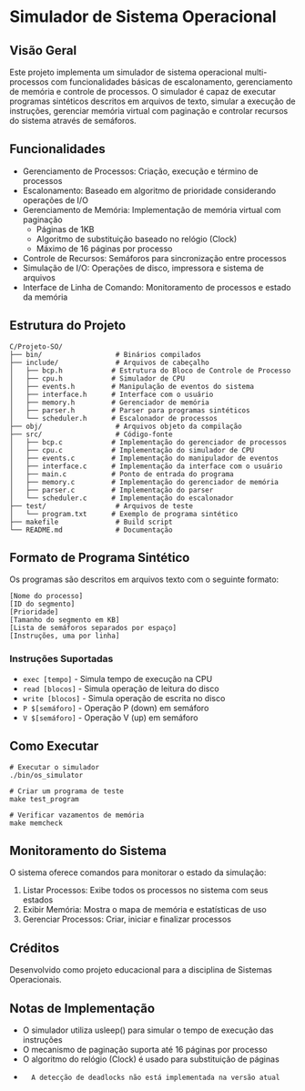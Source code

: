 # Simulador de Sistema Operacional
## Visão Geral
Este projeto implementa um simulador de sistema operacional multi-processos com funcionalidades básicas de escalonamento, gerenciamento de memória e controle de processos. O simulador é capaz de executar programas sintéticos descritos em arquivos de texto, simular a execução de instruções, gerenciar memória virtual com paginação e controlar recursos do sistema através de semáforos.

## Funcionalidades
- Gerenciamento de Processos: Criação, execução e término de processos
- Escalonamento: Baseado em algoritmo de prioridade considerando operações de I/O
- Gerenciamento de Memória: Implementação de memória virtual com paginação 
    - Páginas de 1KB
    - Algoritmo de substituição baseado no relógio (Clock)
    - Máximo de 16 páginas por processo
- Controle de Recursos: Semáforos para sincronização entre processos
- Simulação de I/O: Operações de disco, impressora e sistema de arquivos
- Interface de Linha de Comando: Monitoramento de processos e estado da memória

## Estrutura do Projeto
```
C/Projeto-SO/
├── bin/                  # Binários compilados
├── include/              # Arquivos de cabeçalho
│   ├── bcp.h            # Estrutura do Bloco de Controle de Processo
│   ├── cpu.h            # Simulador de CPU
│   ├── events.h         # Manipulação de eventos do sistema
│   ├── interface.h      # Interface com o usuário
│   ├── memory.h         # Gerenciador de memória
│   ├── parser.h         # Parser para programas sintéticos
│   └── scheduler.h      # Escalonador de processos
├── obj/                  # Arquivos objeto da compilação
├── src/                  # Código-fonte
│   ├── bcp.c            # Implementação do gerenciador de processos
│   ├── cpu.c            # Implementação do simulador de CPU
│   ├── events.c         # Implementação do manipulador de eventos
│   ├── interface.c      # Implementação da interface com o usuário
│   ├── main.c           # Ponto de entrada do programa
│   ├── memory.c         # Implementação do gerenciador de memória
│   ├── parser.c         # Implementação do parser
│   └── scheduler.c      # Implementação do escalonador
├── test/                 # Arquivos de teste
│   └── program.txt      # Exemplo de programa sintético
├── makefile              # Build script
└── README.md             # Documentação
```

## Formato de Programa Sintético
Os programas são descritos em arquivos texto com o seguinte formato:
```
[Nome do processo]
[ID do segmento]
[Prioridade]
[Tamanho do segmento em KB]
[Lista de semáforos separados por espaço]
[Instruções, uma por linha]
```

### Instruções Suportadas
- `exec [tempo]` - Simula tempo de execução na CPU
- `read [blocos]` - Simula operação de leitura do disco
- `write [blocos]` - Simula operação de escrita no disco
- `P $[semáforo]` - Operação P (down) em semáforo
- `V $[semáforo]` - Operação V (up) em semáforo

## Como Executar

```
# Executar o simulador
./bin/os_simulator

# Criar um programa de teste
make test_program

# Verificar vazamentos de memória
make memcheck
```

## Monitoramento do Sistema
O sistema oferece comandos para monitorar o estado da simulação:

1. Listar Processos: Exibe todos os processos no sistema com seus estados
2. Exibir Memória: Mostra o mapa de memória e estatísticas de uso
3. Gerenciar Processos: Criar, iniciar e finalizar processos

## Créditos
Desenvolvido como projeto educacional para a disciplina de Sistemas Operacionais.

## Notas de Implementação
- O simulador utiliza usleep() para simular o tempo de execução das instruções
- O mecanismo de paginação suporta até 16 páginas por processo
- O algoritmo do relógio (Clock) é usado para substituição de páginas
-       A detecção de deadlocks não está implementada na versão atual